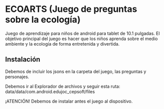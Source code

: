 # ECOARTS (Juego de preguntas sobre la ecología)

Juego de aprendizaje para niños de android para tablet de 10.1 pulgadas.
El objetivo principal del juego es hacer que los niños aprenda sobre el medio ambiente y la ecología de forma entretenida y divertida.

## Instalación
Debemos de incluir los jsons en la carpeta del juego, las preguntas y personajes.

Debemos ir al Explorador de archivos y seguir esta ruta: data/data/com.android.edujoc_cepsoft/files

¡ATENCIÓN!
Debemos de instalar antes el juego al dispositivo.
